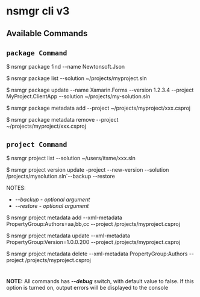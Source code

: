 

# nsmgr cli v3


## Available Commands
## `package Command`
$ nsmgr package find --name Newtonsoft.Json

$ nsmgr package list --solution ~/projects/myproject.sln

$ nsmgr package update --name Xamarin.Forms --version 1.2.3.4 --project MyProject.ClientApp --solution ~/projects/my-solution.sln

$ nsmgr package metadata add --project ~/projects/myproject/xxx.csproj

$ nsmgr package metadata remove --project ~/projects/myproject/xxx.csproj

## `project Command`

$ nsmgr project list --solution ~/users/itsme/xxx.sln

$ nsmgr project version update -project <project-name> --new-version <newversion> --solution /projects/mysolution.sln`--backup --restore

NOTES:
* *--backup - optional argument*
* *--restore - optional argument*

$ nsmgr project metadata add --xml-metadata PropertyGroup:Authors=aa,bb,cc --project /projects/myproject.csproj

$ nsmgr project metadata update --xml-metadata PropertyGroup:Version=1.0.0.200 --project /projects/myproject.csproj

$ nsmgr project metadata delete --xml-metadata PropertyGroup:Authors --project /projects/myproject.csproj

#
**NOTE:** All commands has ***--debug*** switch, with default value to false. If this option is turned on, output errors will be displayed to the console
